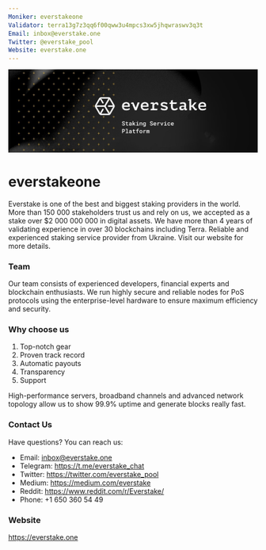 ```yaml
---
Moniker: everstakeone
Validator: terra13g7z3qq6f00qww3u4mpcs3xw5jhqwraswv3q3t
Email: inbox@everstake.one
Twitter: @everstake_pool
Website: everstake.one
---
```

![everstakeone logo](./1500x500.jpg)
# everstakeone  
Everstake is one of the best and biggest staking providers in the world. More than 150 000 stakeholders trust us and rely on us, we accepted as a stake over $2 000 000 000 in digital assets. We have more than 4 years of validating experience in over 30 blockchains including Terra.
Reliable and experienced staking service provider from Ukraine. Visit our website for more details.  

### Team  
Our team consists of experienced developers, financial experts and blockchain enthusiasts. We run highly secure and reliable nodes for PoS protocols using the enterprise-level hardware to ensure maximum efficiency and security.  

### Why choose us
   1. Top-notch gear
   2. Proven track record
   3. Automatic payouts
   4. Transparency
   5. Support  

High-performance servers, broadband channels and advanced network topology allow us to show 99.9% uptime and generate blocks really fast.  

### Contact Us  
Have questions? You can reach us:  
   * Email: inbox@everstake.one
   * Telegram: https://t.me/everstake_chat
   * Twitter: https://twitter.com/everstake_pool
   * Medium: https://medium.com/everstake
   * Reddit: https://www.reddit.com/r/Everstake/
   * Phone: +1 650 360 54 49  

### Website

https://everstake.one

